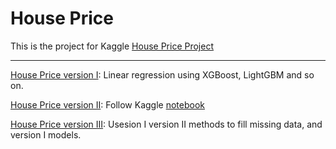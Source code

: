 # House Price

This is the project for Kaggle [House Price Project](https://www.kaggle.com/c/house-prices-advanced-regression-techniques/overview)

--------------------------

[House Price version I](https://github.com/dongzhang84/Kaggle/blob/master/House%20Price/House_Price_v1.ipynb): Linear regression using XGBoost, LightGBM and so on. 

[House Price version II](https://github.com/dongzhang84/Kaggle/blob/master/House%20Price/House_Price_v2.ipynb): Follow Kaggle [notebook](https://github.com/dongzhang84/Kaggle/blob/master/House%20Price/House_Price_v2.ipynb)

[House Price version III](https://github.com/dongzhang84/Kaggle/blob/master/House%20Price/House_Price_v3.ipynb): Usesion I  version II methods to fill missing data, and version I models. 
